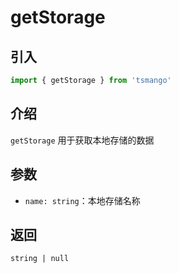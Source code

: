 # getStorage

## 引入

```ts
import { getStorage } from 'tsmango'
```

## 介绍

`getStorage` 用于获取本地存储的数据

## 参数

- `name: string`：本地存储名称

## 返回

`string | null`
